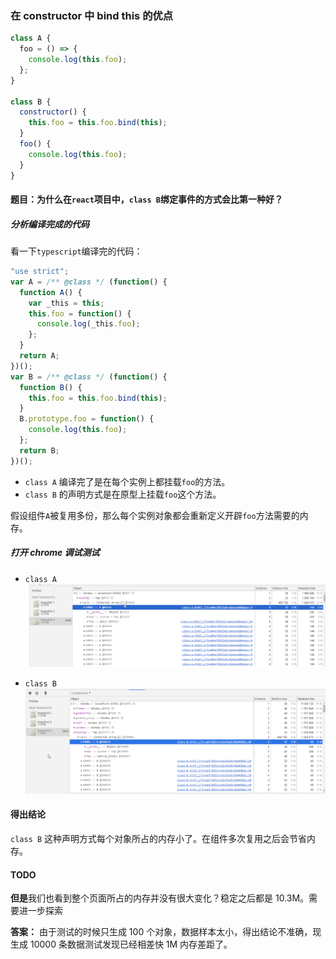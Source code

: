 ### 在 constructor 中 bind this 的优点

```javascript
class A {
  foo = () => {
    console.log(this.foo);
  };
}

class B {
  constructor() {
    this.foo = this.foo.bind(this);
  }
  foo() {
    console.log(this.foo);
  }
}
```

#### 题目：为什么在`react`项目中，`class B`绑定事件的方式会比第一种好？

##### 分析编译完成的代码

看一下`typescript`编译完的代码：

```javascript
"use strict";
var A = /** @class */ (function() {
  function A() {
    var _this = this;
    this.foo = function() {
      console.log(_this.foo);
    };
  }
  return A;
})();
var B = /** @class */ (function() {
  function B() {
    this.foo = this.foo.bind(this);
  }
  B.prototype.foo = function() {
    console.log(this.foo);
  };
  return B;
})();
```

- `class A` 编译完了是在每个实例上都挂载`foo`的方法。
- `class B` 的声明方式是在原型上挂载`foo`这个方法。

假设组件`A`被复用多份，那么每个实例对象都会重新定义开辟`foo`方法需要的内存。

##### 打开 chrome 调试测试

- `class A` ![class-a对应内存快照](./class-a对应内存快照.png)

- `class B` ![class-b对应内存快照](./class-b对应内存快照.png)

#### 得出结论

`class B` 这种声明方式每个对象所占的内存小了。在组件多次复用之后会节省内存。

#### TODO

**但是**我们也看到整个页面所占的内存并没有很大变化？稳定之后都是 10.3M。需要进一步探索

**答案：** 由于测试的时候只生成 100 个对象，数据样本太小，得出结论不准确，现生成 10000 条数据测试发现已经相差快 1M 内存差距了。
